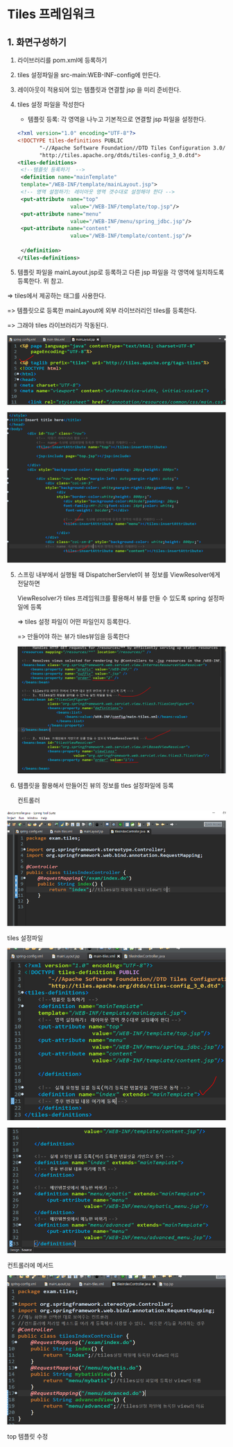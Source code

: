 # Tiles 프레임워크

##  1. 화면구성하기

1. 라이브러리를 pom.xml에 등록하기

2. tiles 설정파일을 src-main:WEB-INF-config에 만든다.

3. 레이아웃이 적용되어 있는 템플릿과 연결할 jsp 을 미리 준비한다.

4. tiles 설정 파일을 작성한다

   - 템플릿 등록: 각 영역을 나누고 기본적으로 연결할 jsp 파일을 설정한다.

   ``` xml
   <?xml version="1.0" encoding="UTF-8"?>
   <!DOCTYPE tiles-definitions PUBLIC
          "-//Apache Software Foundation//DTD Tiles Configuration 3.0//EN"
          "http://tiles.apache.org/dtds/tiles-config_3_0.dtd">
   <tiles-definitions>
   	<!--템플릿 등록하기  -->
   	<definition name="mainTemplate" 
   	template="/WEB-INF/template/mainLayout.jsp">
   	<!-- 영역 설정하기: 레이아웃 영역 갯수대로 설정해야 한다 -->
   	<put-attribute name="top"
   					value="/WEB-INF/template/top.jsp"/>
   	<put-attribute name="menu"
   					value="/WEB-INF/menu/spring_jdbc.jsp"/>
   	<put-attribute name="content"
   					value="/WEB-INF/template/content.jsp"/>
   	
   	</definition>
   </tiles-definitions>
   ```

5.  템플릿 파일을 mainLayout.jsp로 등록하고 다른 jsp 파일을 각 영역에 일치하도록 등록한다. 위 참고.

   => tiles에서 제공하는 태그를 사용한다. 

   => 템플릿으로 등록한 mainLayout에 외부 라이브러리인 tiles를 등록한다.

   => 그래야 tiles 라이브러리가 작동된다.

![image-20200129171134845](images/image-20200129171134845.png)

![image-20200129171449567](images/image-20200129171449567.png)

5. 스프링 내부에서 실행될 때 DispatcherServlet이 뷰 정보를 ViewResolver에게 전달하면

   ViewResolver가 tiles 프레임워크를 활용해서 뷰를 만들 수 있도록 spring 설정파일에 등록

   => tiles 설정 파일이 어떤 파일인지 등록한다.

   => 만들어야 하는 뷰가 tiles뷰임을 등록한다

   ![image-20200129173201899](images/image-20200129173201899.png)

6. 템플릿을 활용해서 만들어진 뷰의 정보를 tles 설정파일에 등록 

   컨트롤러

![image-20200129174019545](images/image-20200129174019545.png)

tiles 설정파일

![image-20200129174220613](images/image-20200129174220613.png)

![image-20200129174604439](images/image-20200129174604439.png)

컨트롤러에 메서드 

![image-20200129175118861](images/image-20200129175118861.png)



top 템플릿 수정

